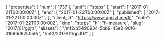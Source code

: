 {
  "properties": {
    "num": [
      1737
    ],
    "unit": [
      "steps"
    ],
    "start": [
      "2017-01-21T00:00:00Z"
    ],
    "end": [
      "2017-01-22T00:00:00Z"
    ],
    "published": [
      "2017-01-22T00:00:00Z"
    ]
  },
  "client_id": "https://www-api.jvt.me/fit",
  "date": "2017-01-22T00:00:00Z",
  "kind": "steps",
  "h": "h-measure",
  "slug": "2017/01/gpjtr",
  "aliases": [
    "/mf2/b5490934-5bb9-45e2-90f6-01b9dd825059/",
    "/mf2/2017/01/gpJtR"
  ]
}
